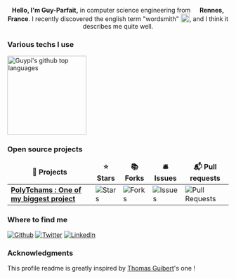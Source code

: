 

<p  align="center">
  <strong>Hello, I'm Guy-Parfait,</strong> in computer science engineering from <img src="https://image.flaticon.com/icons/svg/197/197560.svg" width="13"/> <b>Rennes, France</b>. I recently discovered the english term "wordsmith" <img src="https://cdn-icons-png.flaticon.com/512/2670/2670296.png" width="20" style="vertical-align: bottom;"/>, and I think it describes me quite well.
</p>
<h3>Various techs I use</h3>
<p>

  <img height="180em" src="https://github-readme-stats.vercel.app/api/top-langs/?username=guypi001&theme=merko&layout=compact&hide=html,css" alt="Guypi's github top languages" />

</p>
<h3>Open source projects</h3>
<table>
  <thead align="center">
    <tr border: none;>
      <td><b>🎁 Projects</b></td>
      <td><b>⭐ Stars</b></td>
      <td><b>📚 Forks</b></td>
      <td><b>🛎 Issues</b></td>
      <td><b>📬 Pull requests</b></td>
    </tr>
  </thead>
  <tbody>
    <tr>
      <td><a href="https://github.com/NicolasBrondin/peek"><b>PolyTchams : One of my biggest project</b></a></td>
      <td><img alt="Stars" src="https://img.shields.io/github/stars/guypi001/peek?style=flat-square&labelColor=343b41"/></td>
      <td><img alt="Forks" src="https://img.shields.io/github/forks/guypi001/peek?style=flat-square&labelColor=343b41"/></td>
      <td><img alt="Issues" src="https://img.shields.io/github/issues/guypi001/peek?style=flat-square&labelColor=343b41"/></td>
      <td><img alt="Pull Requests" src="https://img.shields.io/github/issues-pr/guypi001/peek?style=flat-square&labelColor=343b41"/></td>
    </tr>
  </tbody>
</table>
  <h3>Where to find me</h3>
<p><a href="https://github.com/guypi001" target="_blank"><img alt="Github" src="https://img.shields.io/badge/GitHub-%2312100E.svg?&style=for-the-badge&logo=Github&logoColor=white" /></a> <a href="https://twitter.com/NicolasBrondin" target="_blank"><img alt="Twitter" src="https://img.shields.io/badge/twitter-%231DA1F2.svg?&style=for-the-badge&logo=twitter&logoColor=white" /></a> <a href="https://www.linkedin.com/" target="_blank"><img alt="LinkedIn" src="https://img.shields.io/badge/linkedin-%230077B5.svg?&style=for-the-badge&logo=linkedin&logoColor=white" /></a> 
<h3>Acknowledgments</h3>
<p>This profile readme is greatly inspired by <a href="https://github.com/thmsgbrt/thmsgbrt/edit/master/README.md">Thomas Guibert</a>'s one !</p>
